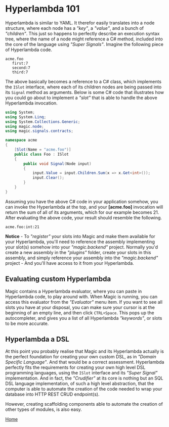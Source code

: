 # Hyperlambda 101

Hyperlambda is similar to YAML. It therefor easily translates into a node structure,
where each node has a _"key"_, a _"value"_, and a bunch of _"children"_. This just
so happens to perfectly describe an execution syntax tree, where the name of a node
might reference a C# method, included into the core of the language using _"Super Signals"_.
Imagine the following piece of Hyperlambda code.

```
acme.foo
   first:7
   second:7
   third:7
```

The above basically becomes a reference to a C# class, which implements the `ISlot`
interface, where each of its children nodes are being passed into its `Signal` method
as arguments. Below is some C# code that illustrates how you could go about to
implement a _"slot"_ that is able to handle the above Hyperlambda invocation.

```csharp
using System;
using System.Linq;
using System.Collections.Generic;
using magic.node;
using magic.signals.contracts;

namespace acme
{
    [Slot(Name = "acme.foo")]
    public class Foo : ISlot
    {
        public void Signal(Node input)
        {
            input.Value = input.Children.Sum(x => x.Get<int>());
            input.Clear();
        }
    }
}
```

Assuming you have the above C# code in your application somehow, you can invoke
the Hyperlambda at the top, and your **[acme.foo]** invocation will return the
sum of all of its arguments, which for our example becomes 21. After evaluating
the above code, your result should resemble the following.

```
acme.foo:int:21
```

**Notice** - To _"register"_ your slots into Magic and make them available for
your Hyperlambda, you'll need to reference the assembly implementing your slot(s)
somehow into your _"magic.backend"_ project. Normally you'd create a new assembly
in the _"plugins"_ folder, create your slots in this assembly, and simply reference
your assembly into the _"magic.backend"_ project - And you'll have access to
it from your Hyperlambda.

## Evaluating custom Hyperlambda

Magic contains a Hyperlambda evaluator, where you can paste in Hyperlambda code,
to play around with. When Magic is running, you can access this
evaluator from the _"Evaluator"_ menu item. If you want to see all slots you
have at your disposal, you can make sure your cursor is at the beginning of
an empty line, and then click `CTRL+Space`. This pops up the autocompleter,
and gives you a list of all Hyperlambda _"keywords"_, or slots to be more accurate.

## Hyperlambda a DSL

At this point you probably realise that Magic and its Hyperlambda actually
is the perfect foundation for creating your own custom DSL, as 
in _"Domain Specific Language"_. And that would be a correct assessment.
Hyperlambda perfectly fits the requirements for creating your own high level
DSL programming languages, using the `ISlot` interface and its _"Super Signal"_
implementation. And in fact, the _"Crudifier"_ at its core is nothing but
an SQL DSL language implementation, of such a high level abstraction,
that the computer is able to automate the creation of the code needed
to wrap your database into HTTP REST CRUD endpoint(s).

However, creating scaffolding components able to automate the creation
of other types of modules, is also easy.

[Home](/)
